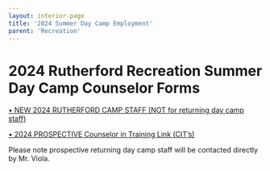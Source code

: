 ```yaml
---
layout: interior-page
title: '2024 Summer Day Camp Employment'
parent: 'Recreation'
---
```


# 2024 Rutherford Recreation Summer Day Camp Counselor Forms

[•	NEW 2024 RUTHERFORD CAMP STAFF (NOT for returning day camp staff)](https://forms.gle/sJkkf7iF3TzXHPar7) 

[•	2024 PROSPECTIVE Counselor in Training Link (CIT’s)](https://docs.google.com/forms/d/e/1FAIpQLSdkLN1STWC9VfjqgqVsb5PES5pei8ec7rEykVWekQF6hy4h_w/viewform?usp=sf_link)

Please note prospective returning day camp staff will be contacted directly by Mr. Viola. 
